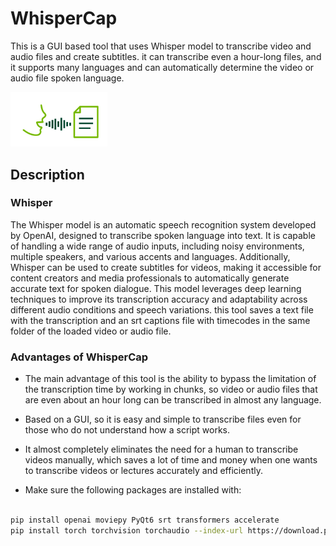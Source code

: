 

# WhisperCap
This is a GUI based tool that uses Whisper model to transcribe video and audio files and create subtitles. it can transcribe even a hour-long files, and it supports many languages and can automatically determine the video or audio file spoken language.

<p align="left">
  <img src="/speech2text.png" alt="Alt text for image1" width="155"/>
</p>

## Description
### Whisper
The Whisper model is an automatic speech recognition system developed by OpenAI, designed to transcribe spoken language into text. It is capable of handling a wide range of audio inputs, including noisy environments, multiple speakers, and various accents and languages. Additionally, Whisper can be used to create subtitles for videos, making it accessible for content creators and media professionals to automatically generate accurate text for spoken dialogue. This model leverages deep learning techniques to improve its transcription accuracy and adaptability across different audio conditions and speech variations. this tool saves a text file with the transcription and an srt captions file with timecodes in the same folder of the loaded video or audio file.   

### Advantages of WhisperCap
* The main advantage of this tool is the ability to bypass the limitation of the transcription time by working in chunks, so video or audio files that are even about an hour long can be transcribed in almost any language.
* Based on a GUI, so it is easy and simple to transcribe files even for those who do not understand how a script works.
* It almost completely eliminates the need for a human to transcribe videos manually, which saves a lot of time and money when one wants to transcribe videos or lectures accurately and efficiently. 

   
* Make sure the following packages are installed with:
```bash

pip install openai moviepy PyQt6 srt transformers accelerate
pip install torch torchvision torchaudio --index-url https://download.pytorch.org/whl/cu121
```
